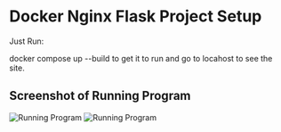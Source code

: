 # Docker Nginx Flask Project Setup

Just Run:

docker compose up --build to get it to run and go to locahost to see the site.

## Screenshot of Running Program

![Running Program](screenshots/index-z-type.png)
![Running Program](screenshots/about-f-type.png)

